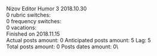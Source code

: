 Nizov	Editor Humor 3 2018.10.30\
0 rubric switches:\
0 frequency switches:\
0 vacations:\
Finished on 2018.11.15\
Actual posts amount: 0	Anticipated posts amount: 5	 Lag: 5
\
Total posts amount: 0	Posts dates amount: 0\
